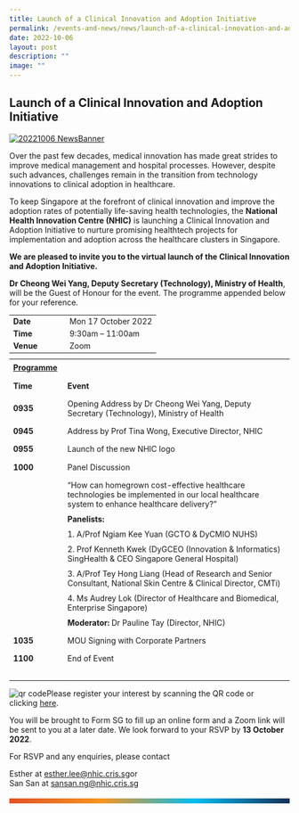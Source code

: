 ```yaml
---
title: Launch of a Clinical Innovation and Adoption Initiative
permalink: /events-and-news/news/launch-of-a-clinical-innovation-and-adoption-initiative/
date: 2022-10-06
layout: post
description: ""
image: ""
---
```

Launch of a Clinical Innovation and Adoption Initiative
-------------------------------------------------------

[![20221006 NewsBanner](https://nhic.sg/web/images/NHIC/news/2022/20221006_NewsBanner.jpg)](https://form.gov.sg/#!/63353aa81f53700011f01d88)

Over the past few decades, medical innovation has made great strides to improve medical management and hospital processes. However, despite such advances, challenges remain in the transition from technology innovations to clinical adoption in healthcare.

To keep Singapore at the forefront of clinical innovation and improve the adoption rates of potentially life-saving health technologies, the&nbsp;**National Health Innovation Centre (NHIC)**&nbsp;is launching a Clinical Innovation and Adoption Initiative to nurture promising healthtech projects for implementation and adoption across the healthcare clusters in Singapore.

**We are pleased to invite you to the virtual launch of the Clinical Innovation and Adoption Initiative.**

**Dr Cheong Wei Yang, Deputy Secretary (Technology), Ministry of Health**, will be the Guest of Honour for the event. The programme appended below for your reference.

<table style="max-width: 100%; background-color: transparent; border-collapse: collapse; border-spacing: 0px; padding: 0px; margin: 10px 0px; width: 855.094px;"><tbody><tr><td style="width: 83.5312px;"><strong style="font-weight: bold;">Date</strong></td><td>&nbsp;Mon 17 October 2022</td></tr><tr><td><strong style="font-weight: bold;">Time</strong></td><td>&nbsp;9:30am – 11:00am</td></tr><tr><td><strong style="font-weight: bold;">Venue</strong></td><td>&nbsp;Zoom</td></tr></tbody></table>

<table style="max-width: 100%; background-color: transparent; border-collapse: collapse; border-spacing: 0px; padding: 0px; margin: 10px 0px;"><tbody><tr><td colspan="2"><p style="margin: 5px 0px; padding: 0px;"><strong style="font-weight: bold;"><span style="text-decoration: underline;">Programme</span></strong></p></td></tr><tr><td style="width: 83.5312px;"><p style="margin: 5px 0px; padding: 0px;"><strong style="font-weight: bold;">Time</strong></p></td><td><p style="margin: 5px 0px; padding: 0px;"><strong style="font-weight: bold;">Event</strong></p></td></tr><tr><td><p style="margin: 5px 0px; padding: 0px;"><strong style="font-weight: bold;">0935</strong></p></td><td><p style="margin: 5px 0px; padding: 0px;">Opening Address by Dr Cheong Wei Yang, Deputy Secretary (Technology), Ministry of Health</p></td></tr><tr><td><p style="margin: 5px 0px; padding: 0px;"><strong style="font-weight: bold;">0945</strong></p></td><td><p style="margin: 5px 0px; padding: 0px;">Address by Prof Tina Wong, Executive Director, NHIC</p></td></tr><tr><td><p style="margin: 5px 0px; padding: 0px;"><strong style="font-weight: bold;">0955</strong></p></td><td><p style="margin: 5px 0px; padding: 0px;">Launch of the new NHIC logo</p></td></tr><tr><td><p style="margin: 5px 0px; padding: 0px;"><strong style="font-weight: bold;">1000</strong></p></td><td><p style="margin: 5px 0px; padding: 0px;">Panel Discussion</p></td></tr><tr><td><strong style="font-weight: bold;">&nbsp;</strong></td><td><p style="margin: 5px 0px 10px; padding: 0px;">“How can homegrown cost-effective healthcare technologies be implemented in our local healthcare system to enhance healthcare delivery?”</p><p style="margin: 10px 0px; padding: 0px;"><strong style="font-weight: bold;">Panelists:</strong></p><p style="margin: 10px 0px; padding: 0px;">1. A/Prof Ngiam Kee Yuan (GCTO &amp; DyCMIO NUHS)</p><p style="margin: 10px 0px; padding: 0px;">2. Prof Kenneth Kwek (DyGCEO (Innovation &amp; Informatics) SingHealth &amp; CEO Singapore General Hospital)</p><p style="margin: 10px 0px; padding: 0px;">3. A/Prof Tey Hong Liang (Head of Research and Senior Consultant, National Skin Centre &amp; Clinical Director, CMTi)</p><p style="margin: 10px 0px; padding: 0px;">4. Ms Audrey Lok (Director of Healthcare and Biomedical, Enterprise Singapore)</p><p style="margin: 10px 0px 5px; padding: 0px;"><strong style="font-weight: bold;">Moderator:</strong><span>&nbsp;</span>Dr Pauline Tay (Director, NHIC)</p></td></tr><tr><td><p style="margin: 5px 0px; padding: 0px;"><strong style="font-weight: bold;">1035</strong></p></td><td><p style="margin: 5px 0px; padding: 0px;">MOU Signing with Corporate Partners</p></td></tr><tr><td><p style="margin: 5px 0px; padding: 0px;"><strong style="font-weight: bold;">1100</strong></p></td><td><p style="margin: 5px 0px; padding: 0px;">End of Event</p></td></tr><tr><td>&nbsp;</td><td>&nbsp;</td></tr></tbody></table>

![qr code](https://nhic.sg/web/images/NHIC/news/2022/qr-code.png)Please register your interest by scanning the QR code or clicking&nbsp;[here](https://form.gov.sg/#!/63353aa81f53700011f01d88).

You will be brought to Form SG to fill up an online form and a Zoom link will be sent to you at a later date. We look forward to your RSVP by&nbsp;**13 October 2022**.

For RSVP and any enquiries, please contact

Esther at&nbsp;[esther.lee@nhic.cris.sg](mailto:esther.lee@nhic.cris.sg)or  
San San at&nbsp;[sansan.ng@nhic.cris.sg](mailto:sansan.ng@nhic.cris.sg)

![](/images/Resources/Launch%20of%20Clinical%20Innovation/footer.png)